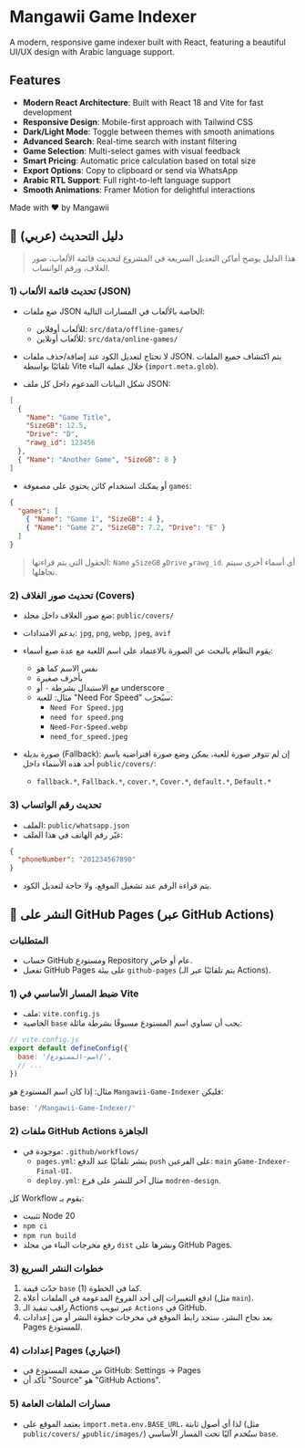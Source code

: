 # Mangawii Game Indexer

A modern, responsive game indexer built with React, featuring a beautiful UI/UX design with Arabic language support.

## Features

- **Modern React Architecture**: Built with React 18 and Vite for fast development
- **Responsive Design**: Mobile-first approach with Tailwind CSS
- **Dark/Light Mode**: Toggle between themes with smooth animations
- **Advanced Search**: Real-time search with instant filtering
- **Game Selection**: Multi-select games with visual feedback
- **Smart Pricing**: Automatic price calculation based on total size
- **Export Options**: Copy to clipboard or send via WhatsApp
- **Arabic RTL Support**: Full right-to-left language support
- **Smooth Animations**: Framer Motion for delightful interactions

Made with ❤️ by Mangawii

## 📘 دليل التحديث (عربي)

> هذا الدليل يوضح أماكن التعديل السريعة في المشروع لتحديث قائمة الألعاب، صور الغلاف، ورقم الواتساب.

### 1) تحديث قائمة الألعاب (JSON)

- ضع ملفات JSON الخاصة بالألعاب في المسارات التالية:
  - للألعاب أوفلاين: `src/data/offline-games/`
  - للألعاب أونلاين: `src/data/online-games/`

- لا تحتاج لتعديل الكود عند إضافة/حذف ملفات JSON. يتم اكتشاف جميع الملفات تلقائيًا بواسطة Vite خلال عملية البناء (`import.meta.glob`).

- شكل البيانات المدعوم داخل كل ملف JSON:

```json
[
  {
    "Name": "Game Title",
    "SizeGB": 12.5,
    "Drive": "D",
    "rawg_id": 123456
  },
  { "Name": "Another Game", "SizeGB": 8 }
]
```

- أو يمكنك استخدام كائن يحتوي على مصفوفة `games`:

```json
{
  "games": [
    { "Name": "Game 1", "SizeGB": 4 },
    { "Name": "Game 2", "SizeGB": 7.2, "Drive": "E" }
  ]
}
```

> الحقول التي يتم قراءتها: `Name` و`SizeGB` و`Drive` و`rawg_id`. أي أسماء أخرى سيتم تجاهلها.

### 2) تحديث صور الغلاف (Covers)

- ضع صور الغلاف داخل مجلد: `public/covers/`
- يدعم الامتدادات: `jpg`, `png`, `webp`, `jpeg`, `avif`
- يقوم النظام بالبحث عن الصورة بالاعتماد على اسم اللعبة مع عدة صيغ أسماء:
  - نفس الاسم كما هو
  - بأحرف صغيرة
  - مع الاستبدال بشرطة `-` أو underscore `_`
  - مثال: للعبة "Need For Speed" سيُجرّب:
    - `Need For Speed.jpg`
    - `need for speed.png`
    - `Need-For-Speed.webp`
    - `need_for_speed.jpeg`

- صورة بديلة (Fallback): إن لم تتوفر صورة للعبة، يمكن وضع صورة افتراضية باسم أحد هذه الأسماء داخل `public/covers/`:
  - `fallback.*`, `Fallback.*`, `cover.*`, `Cover.*`, `default.*`, `Default.*`

### 3) تحديث رقم الواتساب

- الملف: `public/whatsapp.json`
- غيّر رقم الهاتف في هذا الملف:

```json
{
  "phoneNumber": "201234567890"
}
```

- يتم قراءة الرقم عند تشغيل الموقع، ولا حاجة لتعديل الكود.

## 🚀 النشر على GitHub Pages (عبر GitHub Actions)

### المتطلبات

- حساب GitHub ومستودع Repository عام أو خاص.
- تفعيل GitHub Pages على بيئة `github-pages` (يتم تلقائيًا عبر الـ Actions).

### 1) ضبط المسار الأساسي في Vite

- ملف: `vite.config.js`
- الخاصية `base` يجب أن تساوي اسم المستودع مسبوقًا بشرطة مائلة:

```js
// vite.config.js
export default defineConfig({
  base: '/اسم-المستودع/',
  // ...
})
```

مثال: إذا كان اسم المستودع هو `Mangawii-Game-Indexer` فليكن:

```js
base: '/Mangawii-Game-Indexer/'
```

### 2) ملفات GitHub Actions الجاهزة

- موجودة في: `.github/workflows/`
  - `pages.yml`: ينشر تلقائيًا عند الدفع `push` على الفرعين: `main` و`Game-Indexer-Final-UI`.
  - `deploy.yml`: مثال آخر للنشر على فرع `modren-design`.

كل Workflow يقوم بـ:
- تثبيت Node 20
- `npm ci`
- `npm run build`
- رفع مخرجات البناء من مجلد `dist` ونشرها على GitHub Pages.

### 3) خطوات النشر السريع

1. حدّث قيمة `base` كما في الخطوة (1).
2. ادفع التغييرات إلى أحد الفروع المدعومة في الملفات أعلاه (مثل `main`).
3. راقب تنفيذ الـ Actions عبر تبويب `Actions` في GitHub.
4. بعد نجاح النشر، ستجد رابط الموقع في مخرجات خطوة النشر أو من إعدادات Pages للمستودع.

### 4) إعدادات Pages (اختياري)

- من صفحة المستودع في GitHub: Settings → Pages
- تأكد أن "Source" هو "GitHub Actions".

### 5) مسارات الملفات العامة

- يعتمد الموقع على `import.meta.env.BASE_URL`، لذا أي أصول ثابتة (مثل `public/covers/` و`public/images/`) ستُخدم آليًا تحت المسار الأساسي `base`.
